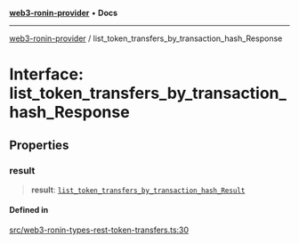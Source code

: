 [**web3-ronin-provider**](../README.md) • **Docs**

***

[web3-ronin-provider](../globals.md) / list\_token\_transfers\_by\_transaction\_hash\_Response

# Interface: list\_token\_transfers\_by\_transaction\_hash\_Response

## Properties

### result

> **result**: [`list_token_transfers_by_transaction_hash_Result`](list_token_transfers_by_transaction_hash_Result.md)

#### Defined in

[src/web3-ronin-types-rest-token-transfers.ts:30](https://github.com/chuacw/web3-ronin-provider/blob/74865f4cc367fda569b2ea12b7ca079db4fcf0a2/src/web3-ronin-types-rest-token-transfers.ts#L30)
